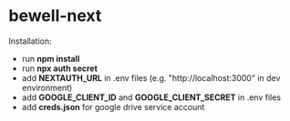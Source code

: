 # bewell-next

Installation:

- run **npm install**
- run **npx auth secret**
- add **NEXTAUTH_URL** in .env files (e.g. "http://localhost:3000" in dev
  environment)
- add **GOOGLE_CLIENT_ID** and **GOOGLE_CLIENT_SECRET** in .env files
- add **creds.json** for google drive service account
